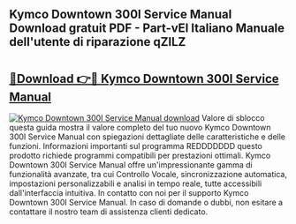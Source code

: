 ## Kymco Downtown 300I Service Manual Download gratuit PDF - Part-vEl Italiano Manuale dell'utente di riparazione qZlLZ

# <h2><a href="http://dfbtxp.blite.top/?on=Kymco+Downtown+300I+Service+Manual">🔗Download 👉🔴 Kymco Downtown 300I Service Manual</a></h2>

[![Kymco Downtown 300I Service Manual download](https://i.imgur.com/lujVjoI.png)](http://dfbtxp.blite.top/?on=Kymco+Downtown+300I+Service+Manual)
Valore di sblocco questa guida mostra il valore completo del tuo nuovo Kymco Downtown 300I Service Manual con spiegazioni dettagliate delle caratteristiche e delle funzioni. Informazioni importanti sul programma REDDDDDDD questo prodotto richiede programmi compatibili per prestazioni ottimali. Kymco Downtown 300I Service Manual offre un'impressionante gamma di funzionalità avanzate, tra cui Controllo Vocale, sincronizzazione automatica, impostazioni personalizzabili e analisi in tempo reale, tutte accessibili dall'interfaccia intuitiva. In contatto con noi per il supporto Kymco Downtown 300I Service Manual. In caso di domande o dubbi, non esitare a contattare il nostro team di assistenza clienti dedicato.
